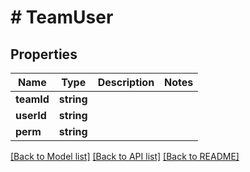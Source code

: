 # # TeamUser

## Properties

Name | Type | Description | Notes
------------ | ------------- | ------------- | -------------
**teamId** | **string** |  | 
**userId** | **string** |  | 
**perm** | **string** |  | 

[[Back to Model list]](../../README.md#documentation-for-models) [[Back to API list]](../../README.md#documentation-for-api-endpoints) [[Back to README]](../../README.md)


